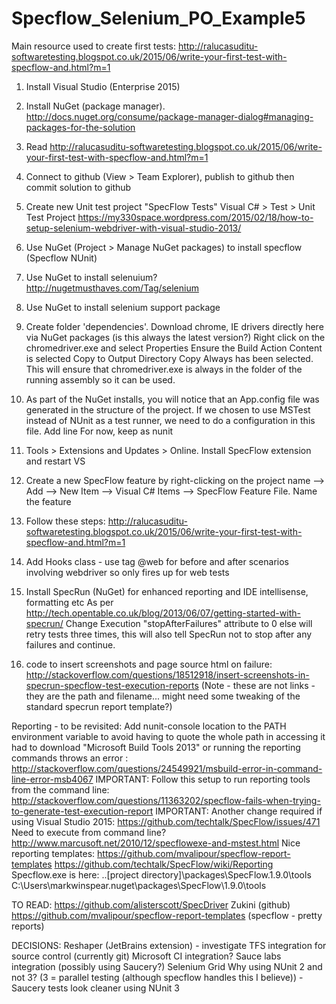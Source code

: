# Specflow_Selenium_PO_Example5
Main resource used to create first tests: http://ralucasuditu-softwaretesting.blogspot.co.uk/2015/06/write-your-first-test-with-specflow-and.html?m=1

1. Install Visual Studio (Enterprise 2015)
2. Install NuGet (package manager). http://docs.nuget.org/consume/package-manager-dialog#managing-packages-for-the-solution

3. Read http://ralucasuditu-softwaretesting.blogspot.co.uk/2015/06/write-your-first-test-with-specflow-and.html?m=1
4. Connect to github (View > Team Explorer), publish to github then commit solution to github
5. Create new Unit test project "SpecFlow Tests" Visual C# > Test > Unit Test Project https://my330space.wordpress.com/2015/02/18/how-to-setup-selenium-webdriver-with-visual-studio-2013/
6. Use NuGet (Project > Manage NuGet packages) to install specflow (Specflow NUnit)
7. Use NuGet to install selenuium? http://nugetmusthaves.com/Tag/selenium
8. Use NuGet to install selenium support package 
9. Create folder 'dependencies'.  Download chrome, IE drivers directly here via NuGet packages (is this always the latest version?)
   Right click on the chromedriver.exe and select Properties
    Ensure the Build Action Content is selected  Copy to Output Directory Copy Always has been selected. 
	This will ensure that chromedriver.exe is always in the folder of the running assembly so it can be used.

10. As part of the NuGet installs,  you will notice that an App.config file was generated in the structure of the project. 
    If we chosen to use MSTest instead of NUnit as a test runner, we need to do a configuration in this file.
	Add line  <unitTestProvider name="MsTest.2015" />
	For now, keep as nunit

11. Tools > Extensions and Updates > Online.  Install SpecFlow extension and restart VS

12. Create a new SpecFlow feature by right-clicking on the project name --> Add --> New Item --> Visual C# Items --> SpecFlow Feature File. Name the feature

13. Follow these steps: http://ralucasuditu-softwaretesting.blogspot.co.uk/2015/06/write-your-first-test-with-specflow-and.html?m=1

14. Add Hooks class - use tag @web for before and after scenarios involving webdriver so only fires up for web tests

15. Install SpecRun (NuGet) for enhanced reporting and IDE intellisense, formatting etc
    As per http://tech.opentable.co.uk/blog/2013/06/07/getting-started-with-specrun/
    Change Execution "stopAfterFailures" attribute to 0 else will retry tests three times, this 
	   will also tell SpecRun not to stop after any failures and continue.
	
16. code to insert screenshots and page source html on failure: http://stackoverflow.com/questions/18512918/insert-screenshots-in-specrun-specflow-test-execution-reports
   (Note - these are not links - they are the path and filename... might need some tweaking of the standard specrun report template?)
   
	
Reporting - to be revisited:
Add nunit-console location to the PATH environment variable to avoid having to quote the whole path in accessing it
had to download "Microsoft Build Tools 2013" or running the reporting commands throws an error : http://stackoverflow.com/questions/24549921/msbuild-error-in-command-line-error-msb4067
IMPORTANT: Follow this setup to run reporting tools from the command line: http://stackoverflow.com/questions/11363202/specflow-fails-when-trying-to-generate-test-execution-report
IMPORTANT: Another change required if using Visual Studio 2015: https://github.com/techtalk/SpecFlow/issues/471
Need to execute from command line?  http://www.marcusoft.net/2010/12/specflowexe-and-mstest.html
Nice reporting templates: https://github.com/mvalipour/specflow-report-templates
https://github.com/techtalk/SpecFlow/wiki/Reporting
Specflow.exe is here: ..[project directory]\packages\SpecFlow.1.9.0\tools
C:\Users\markwinspear\.nuget\packages\SpecFlow\1.9.0\tools

TO READ:
https://github.com/alisterscott/SpecDriver
Zukini (github)
https://github.com/mvalipour/specflow-report-templates (specflow - pretty reports)

DECISIONS:
Reshaper (JetBrains extension) - investigate
TFS integration for source control (currently git)
Microsoft CI integration?
Sauce labs integration (possibly using Saucery?)
Selenium Grid
Why using NUnit 2 and not 3? (3 = parallel testing (although specflow handles this I believe)) - Saucery tests look cleaner using NUnit 3


